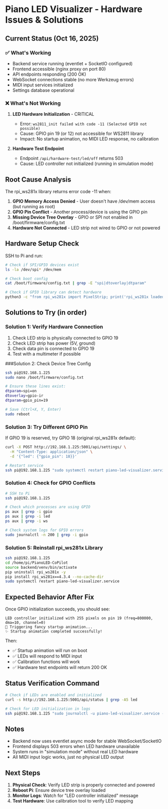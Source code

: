 # Piano LED Visualizer - Hardware Issues & Solutions

## Current Status (Oct 16, 2025)

### ✅ What's Working
- Backend service running (eventlet + SocketIO configured)
- Frontend accessible (nginx proxy on port 80)
- API endpoints responding (200 OK)
- WebSocket connections stable (no more Werkzeug errors)
- MIDI input services initialized
- Settings database operational

### ❌ What's Not Working  
1. **LED Hardware Initialization** - CRITICAL
   - Error: `ws2811_init failed with code -11 (Selected GPIO not possible)`
   - Cause: GPIO pin 19 (or 12) not accessible for WS2811 library
   - Impact: No startup animation, no MIDI LED response, no calibration

2. **Hardware Test Endpoint**
   - Endpoint `/api/hardware-test/led/off` returns 503
   - Cause: LED controller not initialized (running in simulation mode)

## Root Cause Analysis

The rpi_ws281x library returns error code -11 when:
1. **GPIO Memory Access Denied** - User doesn't have /dev/mem access (but running as root)
2. **GPIO Pin Conflict** - Another process/device is using the GPIO pin
3. **Missing Device Tree Overlay** - GPIO or SPI not enabled in /boot/firmware/config.txt
4. **Hardware Not Connected** - LED strip not wired to GPIO or not powered

## Hardware Setup Check

SSH to Pi and run:
```bash
# Check if SPI/GPIO devices exist
ls -la /dev/spi* /dev/mem

# Check boot config
cat /boot/firmware/config.txt | grep -E "spi|dtoverlay|dtparam"

# Check if GPIO library can detect hardware
python3 -c "from rpi_ws281x import PixelStrip; print('rpi_ws281x loaded')"
```

## Solutions to Try (in order)

### Solution 1: Verify Hardware Connection
1. Check LED strip is physically connected to GPIO 19
2. Check LED strip has power (5V, ground)
3. Check data pin is connected to GPIO 19
4. Test with a multimeter if possible

###Solution 2: Check Device Tree Config
```bash
ssh pi@192.168.1.225
sudo nano /boot/firmware/config.txt

# Ensure these lines exist:
dtparam=spi=on
dtoverlay=gpio-ir
dtparam=gpio_pin=19

# Save (Ctrl+X, Y, Enter)
sudo reboot
```

### Solution 3: Try Different GPIO Pin
If GPIO 19 is reserved, try GPIO 18 (original rpi_ws281x default):
```bash
curl -X POST http://192.168.1.225:5001/api/settings/ \
  -H "Content-Type: application/json" \
  -d '{"led": {"gpio_pin": 18}}'

# Restart service
ssh pi@192.168.1.225 "sudo systemctl restart piano-led-visualizer.service"
```

### Solution 4: Check for GPIO Conflicts
```bash
# SSH to Pi
ssh pi@192.168.1.225

# Check which processes are using GPIO
ps aux | grep -i gpio
ps aux | grep -i led
ps aux | grep -i ws

# Check system logs for GPIO errors
sudo journalctl -n 200 | grep -i gpio
```

### Solution 5: Reinstall rpi_ws281x Library
```bash
ssh pi@192.168.1.225
cd /home/pi/PianoLED-CoPilot
source backend/venv/bin/activate
pip uninstall rpi_ws281x -y
pip install rpi_ws281x==4.3.4 --no-cache-dir
sudo systemctl restart piano-led-visualizer.service
```

## Expected Behavior After Fix

Once GPIO initialization succeeds, you should see:
```
LED controller initialized with 255 pixels on pin 19 (freq=800000, dma=10, channel=0)
🎹 Triggering fancy startup animation...
✨ Startup animation completed successfully!
```

Then:
- ✅ Startup animation will run on boot
- ✅ LEDs will respond to MIDI input
- ✅ Calibration functions will work
- ✅ Hardware test endpoints will return 200 OK

## Status Verification Command

```bash
# Check if LEDs are enabled and initialized
curl -s http://192.168.1.225:5001/api/status | grep -A5 led

# Check for LED initialization in logs
ssh pi@192.168.1.225 "sudo journalctl -u piano-led-visualizer.service -n 50 | grep -E 'LED controller|startup animation|ws2811'"
```

## Notes

- Backend now uses eventlet async mode for stable WebSocket/SocketIO
- Frontend displays 503 errors when LED hardware unavailable
- System runs in "simulation mode" without real LED hardware
- All MIDI input logic works, just no physical LED output

## Next Steps

1. **Physical Check**: Verify LED strip is properly connected and powered
2. **Reboot Pi**: Ensure device tree overlay loaded
3. **Monitor Logs**: Watch for "LED controller initialized" message
4. **Test Hardware**: Use calibration tool to verify LED mapping
